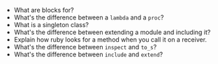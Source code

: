 - What are blocks for?
- What's the difference between a `lambda` and a `proc`?
- What is a singleton class?
- What's the difference between extending a module and including it?
- Explain how ruby looks for a method when you call it on a receiver.
- What's the difference between `inspect` and `to_s`?
- What's the difference between `include` and `extend`?

